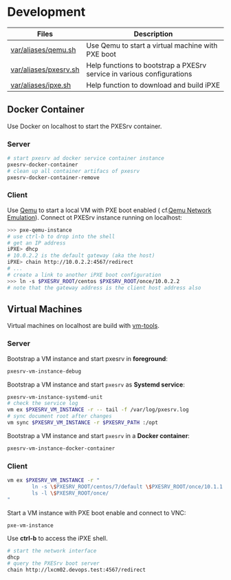 # Development

Files                        | Description
-----------------------------|------------------------
[var/aliases/qemu.sh][04]    | Use Qemu to start a virtual machine with PXE boot
[var/aliases/pxesrv.sh][08]  | Help functions to bootstrap a PXESrv service in various configurations
[var/aliases/ipxe.sh][07]    | Help function to download and build iPXE

## Docker Container

Use Docker on localhost to start the PXESrv container.

### Server

```bash
# start pxesrv ad docker service container instance
pxesrv-docker-container
# clean up all container artifacs of pxesrv
pxesrv-docker-container-remove
```

### Client

Use [Qemu][03] to start a local VM with PXE boot enabled 
( cf.[Qemu Network Emulation][02]). Connect ot PXESrv 
instance running on localhost:

```bash
>>> pxe-qemu-instance
# use ctrl-b to drop into the shell
# get an IP address
iPXE> dhcp
# 10.0.2.2 is the default gateway (aka the host)
iPXE> chain http://10.0.2.2:4567/redirect
# ...
# create a link to another iPXE boot configuration
>>> ln -s $PXESRV_ROOT/centos $PXESRV_ROOT/once/10.0.2.2
# note that the gateway address is the client host address also
```

## Virtual Machines

Virtual machines on localhost are build with [vm-tools][12].

### Server

Bootstrap a VM instance and start pxesrv in **foreground**:

```bash
pxesrv-vm-instance-debug
```

Bootstrap a VM instance and start `pxesrv` as **Systemd service**:

```bash
pxesrv-vm-instance-systemd-unit
# check the service log
vm ex $PXESRV_VM_INSTANCE -r -- tail -f /var/log/pxesrv.log
# sync document root after changes
vm sync $PXESRV_VM_INSTANCE -r $PXESRV_PATH :/opt
```

Bootstrap a VM instance and start `pxesrv` in a **Docker container**:

```bash
pxesrv-vm-instance-docker-container
```

### Client

```bash
vm ex $PXESRV_VM_INSTANCE -r "
        ln -s \$PXESRV_ROOT/centos/7/default \$PXESRV_ROOT/once/10.1.1.30
        ls -l \$PXESRV_ROOT/once/
"
```


Start a VM instance with PXE boot enable and connect to VNC:

```
pxe-vm-instance
```

Use **ctrl-b** to access the iPXE shell.

```bash
# start the network interface
dhcp
# query the PXESrv boot server
chain http://lxcm02.devops.test:4567/redirect
```



[02]: https://qemu.weilnetz.de/doc/qemu-doc.html#pcsys_005fnetwork "Qemu Network Emulation"
[03]: https://www.qemu.org/ "Qemu home-page"
[04]: var/aliases/qemu.sh
[07]: var/aliases/ipxe.sh
[08]: var/aliases/pxesrv.sh
[12]: https://github.com/vpenso/vm-tools "vm-tools home-page"
